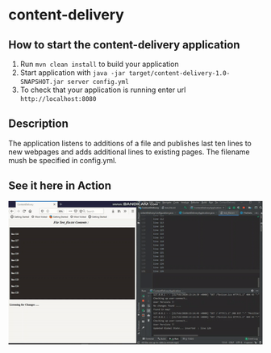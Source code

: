# content-delivery

How to start the content-delivery application
---

1. Run `mvn clean install` to build your application
1. Start application with `java -jar target/content-delivery-1.0-SNAPSHOT.jar server config.yml`
1. To check that your application is running enter url `http://localhost:8080`


Description
---
The application listens to additions of a file and publishes last ten lines to new webpages and adds additional lines to existing pages.
The filename mush be specified in config.yml.


See it here in Action
---

![](content-delivery.gif)
